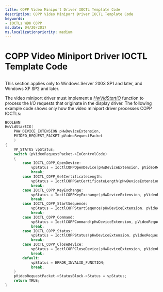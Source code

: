 ```yaml
---
title: COPP Video Miniport Driver IOCTL Template Code
description: COPP Video Miniport Driver IOCTL Template Code
keywords:
- IOCTLs WDK COPP
ms.date: 04/20/2017
ms.localizationpriority: medium
---
```


# COPP Video Miniport Driver IOCTL Template Code


## <span id="ddk_copp_video_miniport_driver_ioctl_template_code_gg"></span><span id="DDK_COPP_VIDEO_MINIPORT_DRIVER_IOCTL_TEMPLATE_CODE_GG"></span>


This section applies only to Windows Server 2003 SP1 and later, and Windows XP SP2 and later.

The video miniport driver must implement a [*HwVidStartIO*](/windows-hardware/drivers/ddi/video/nc-video-pvideo_hw_start_io) function to process the I/O requests that originate in the display driver. The following example code shows only how the video miniport driver processes COPP IOCTLs:

```cpp
BOOLEAN
HwVidStartIO(
    PHW_DEVICE_EXTENSION pHwDeviceExtension,
    PVIDEO_REQUEST_PACKET pVideoRequestPacket
    )
{
    VP_STATUS vpStatus;
    switch (pVideoRequestPacket->IoControlCode)
    {
        case IOCTL_COPP_OpenDevice:
            vpStatus = IoctlCOPPOpenDevice(pHwDeviceExtension, pVideoRequestPacket);
            break;
        case IOCTL_COPP_GetCertificateLength:
            vpStatus = IoctlCOPPGetCertificateLength(pHwDeviceExtension, pVideoRequestPacket);
            break;
        case IOCTL_COPP_KeyExchange:
            vpStatus = IoctlCOPPKeyExchange(pHwDeviceExtension, pVideoRequestPacket);
            break;
        case IOCTL_COPP_StartSequence:
            vpStatus = IoctlCOPPStartSeqence(pHwDeviceExtension, pVideoRequestPacket);
            break;
        case IOCTL_COPP_Command:
            vpStatus = IoctlCOPPCommand(pHwDeviceExtension, pVideoRequestPacket);
            break;
        case IOCTL_COPP_Status:
            vpStatus = IoctlCOPPStatus(pHwDeviceExtension, pVideoRequestPacket);
            break;
        case IOCTL_COPP_CloseDevice:
            vpStatus = IoctlCOPPCloseDevice(pHwDeviceExtension, pVideoRequestPacket);
            break;
        default:
            vpStatus = ERROR_INVALID_FUNCTION;
            break;
    }
    pVideoRequestPacket->StatusBlock->Status = vpStatus;
    return TRUE;
}
```

 

